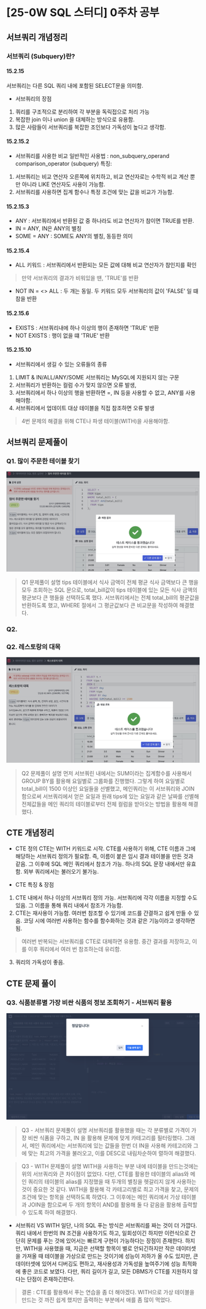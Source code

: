 # [25-0W SQL 스터디] 0주차 공부 

## 서브쿼리 개념정리 
### 서브쿼리 (Subquery)란?
#### 15.2.15
서브쿼리는 다른 SQL 쿼리 내에 포함된 SELECT문을 의미함.
- 서브쿼리의 장점
1. 쿼리를 구조적으로 분리하여 각 부분을 독릭접으로 처리 가능
2. 복잡한 join 이나 union 을 대체하는 방식으로 유용함.
3. 많은 사람들이 서브쿼리를 복잡한 조인보다 가독성이 높다고 생각함. 

#### 15.2.15.2
- 서브쿼리를 사용한 비교 
일반적인 사용법 : non_subquery_operand comparison_operator (subquery)
특징: 
1. 서브쿼리는 비교 연산자 오른쪽에 위치하고, 비교 연산자로는 수학적 비교 계산 뿐만 아니라 LIKE 연산자도 사용이 가능함. 
2. 서브쿼리를 사용하면 집계 함수나 특정 조건에 맞는 값을 비교가 가능함. 

#### 15.2.15.3
- ANY : 서브쿼리에서 반환된 값 중 하나라도 비교 연산자가 참이면 TRUE를 반환.
- IN = ANY, IN은 ANY의 별칭
- SOME = ANY : SOME도 ANY의 별칭, 동등한 의미

#### 15.2.15.4 
- ALL 키워드 : 서브쿼리에서 반환되는 모든 값에 대해 비교 연산자가 참인지를 확인 
> 만약 서브쿼리의 결과가 비워있을 땐, 'TRUE'를 반환
- NOT IN = <> ALL : 두 개는 동일. 두 키워드 모두 서브쿼리의 값이 'FALSE' 일 떄 참을 반환

#### 15.2.15.6
- EXISTS : 서브쿼리내에 하나 이상의 행이 존재하면 'TRUE' 반환
- NOT EXISTS : 행이 없을 떄 'TRUE' 반환

#### 15.2.15.10
- 서브쿼리에서 생길 수 있는 오류들의 종류
1. LIMIT & IN/ALL/ANY/SOME 서브쿼리는 MySQL에 지원되지 않는 구문
2. 서브쿼리가 반환하는 컬럼 수가 맞지 않으면 오류 발생, 
3. 서브쿼리에서 하나 이상의 행을 반환하면 =, IN 등을 사용할 수 없고, ANY를 사용해야함.
4. 서브쿼리에서 업데이트 대상 테이블을 직접 참조하면 오류 발생
> 4번 문제의 해결을 위해 CTE나 파생 테이블(WITH)을 사용해야함. 

## 서브쿼리 문제풀이
### Q1. 많이 주문한 테이블 찾기 
![alt text](../image/Week0_1.jpg)

> Q1 문제풀이 설명
> tips 테이블에서 식사 금액이 전체 평균 식사 금액보다 큰 행을 모두 조회하는 SQL 문으로, total_bill값이 tips 테이블에 있는 모든 식사 금액의 평균보다 큰 행들을 선택하도록 했다. 서브쿼리에서는 전체 total_bill의 평균값을 반환하도록 했고, WHERE 절에서 그 평균값보다 큰 비교문을 작성하여 해결했다. 

### Q2. 
### Q2. 레스토랑의 대목
![alt text](../image/Week0_2.jpg)

> Q2 문제풀이 설명
> 먼저 서브쿼린 내에서는 SUM이라는 집계함수를 사용해서 GROUP BY를 활용해 요일별로 그룹화를 진행했다. 그렇게 하여 요일별로 total_bill이 1500 이상인 요일들을 선별했고, 메인쿼리는 이 서브쿼리와 JOIN 함으로써 서브쿼리에서 얻은 요일과 원래 tips에 있는 요일과 같은 날짜를 선별해 전체값들을 메인 쿼리의 테이블로부터 전체 컬럼을 받아오는 방법을 활용해 해결했다. 

## CTE 개념정리 
- CTE 정의
CTE는 WITH 키워드로 시작. CTE를 사용하기 위해, CTE 이름과 그에 해당하는 서브쿼리 정의가 필요함. 즉, 이름이 붙은 임시 결과 테이블을 만든 것과 같음. 그 이후에 SQL 메인 쿼리에서 참조가 가능. 하나의 SQL 문장 내에서만 유효함. 외부 쿼리에서는 불러오기 불가능.

- CTE 특징 & 장점
1. CTE 내에서 하나 이상의 서브쿼리 정의 가능. 서브쿼리에 각각 이름을 지정할 수도 있음. 그 이름을 통해 쿼리 내에서 참조가 가능함. 
2. CTE는 재사용이 가능함. 여러번 참조할 수 있기에 코드를 간결하고 쉽게 만들 수 있음. 코딩 시에 여러번 사용하는 함수를 함수화하는 것과 같은 기능이라고 생각하면 됨.
> 여러번 반복되는 서브쿼리를 CTE로 대체하면 유용함.
> 중간 결과를 저장하고, 이를 이후 쿼리에서 여러 번 참조하는데 유리함. 
3. 쿼리의 가독성이 좋음. 

## CTE 문제 풀이
### Q3. 식품분류별 가장 비싼 식품의 정보 조회하기 - 서브쿼리 활용
![alt text](../image/Week0_3.jpg)

> Q3 - 서브쿼리 문제풀이 설명
> 서브쿼리를 활용했을 때는 각 분류별로 가격이 가장 비싼 식품을 구하고, IN 을 활용해 문제에 맞게 카테고리를 필터링했다. 그래서, 메인 쿼리에서는 서브쿼리에 있는 값들을 한번 더 IN을 사용해 카테고리와 그에 맞는 최고의 가격을 불러오고, 이를 DESC로 내림차순하여 렬하여 해결했다. 

> Q3 - WITH 문제풀이 설명
> WITH을 사용하는 부분 내에 테이블을 만드는것에는 위의 서브쿼리와 큰 차이점이 없었다. 다만, CTE를 활용한 테이블의 alias와 메인 쿼리의 테이블의 alias를 지정했을 때 두개의 별칭을 헷갈리지 않게 사용하는 것이 중요한 것 같다. WITH을 활용해 각 카테고리별로 최고 가격을 찾고, 문제의 조건에 맞는 항목을 선택하도록 하였다. 그 이후에는 메인 쿼리에서 가상 테이블과 JOIN을 함으로써 두 개의 항목이 AND를 활용해 둘 다 같음을 활용해 출력할 수 있도록 하여 해결했다. 

- 서브쿼리 VS WITH 
일단, 나의 SQL 푸는 방식은 서브쿼리를 짜는 것이 더 가깝다. 쿼리 내에서 한번의 IN 조건을 사용하기도 하고, 일회성이긴 하지만 이런식으로 간단히 문제를 푸는 것에 있어서는 빠르게 구현이 가능하다는 장점이 존재한다.
하지만, WITH을 사용했을 때, 지금은 선택할 항목이 별로 안되긴하지만 작은 데이터셋을 가져올 때 테이블을 가상으로 만드는 것이기에 성능이 저하가 올 수도 있지만, 큰 데이터셋에 있어서 디버깅도 편하고, 재사용성과 가독성을 높여주기에 성능 최적화에 좋은 코드로 보였다. 다만, 쿼리 길이가 길고, 모든 DBMS가 CTE를 지원하지 않다는 단점이 존재하긴한다. 
> 결론 : CTE를 활용해서 푸는 연습을 좀 더 해야겠다. WITH으로 가상 테이블을 만드는 것 까진 쉽게 했지만 출력하는 부분에서 애를 좀 많이 먹었다. 


